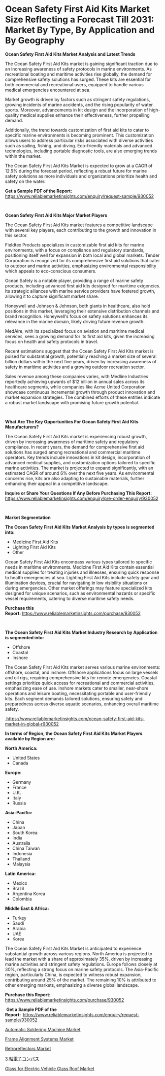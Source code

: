 <p><h1>Ocean Safety First Aid Kits Market Size Reflecting a Forecast Till 2031: Market By Type, By Application and By Geography</h1></p><p><strong>Ocean Safety First Aid Kits Market Analysis and Latest Trends</strong></p>
<p><p>The Ocean Safety First Aid Kits market is gaining significant traction due to an increasing awareness of safety protocols in marine environments. As recreational boating and maritime activities rise globally, the demand for comprehensive safety solutions has surged. These kits are essential for both commercial and recreational users, equipped to handle various medical emergencies encountered at sea.</p><p>Market growth is driven by factors such as stringent safety regulations, growing incidents of marine accidents, and the rising popularity of water sports. Moreover, advancements in kit design and the incorporation of high-quality medical supplies enhance their effectiveness, further propelling demand.</p><p>Additionally, the trend towards customization of first aid kits to cater to specific marine environments is becoming prominent. This customization allows users to address particular risks associated with diverse activities such as sailing, fishing, and diving. Eco-friendly materials and advanced technologies, including portable diagnostic tools, are also emerging trends within the market.</p><p>The Ocean Safety First Aid Kits Market is expected to grow at a CAGR of 12.5% during the forecast period, reflecting a robust future for marine safety solutions as more individuals and organizations prioritize health and safety on the water.</p></p>
<p><strong>Get a Sample PDF of the Report:&nbsp;</strong> <a href="https://www.reliablemarketinsights.com/enquiry/request-sample/930052">https://www.reliablemarketinsights.com/enquiry/request-sample/930052</a></p>
<p>&nbsp;</p>
<p><strong>Ocean Safety First Aid Kits Major Market Players</strong></p>
<p><p>The Ocean Safety First Aid Kits market features a competitive landscape with several key players, each contributing to the growth and innovation in this sector. </p><p>Fieldtex Products specializes in customizable first aid kits for marine environments, with a focus on compliance and regulatory standards, positioning itself well for expansion in both local and global markets. Tender Corporation is recognized for its comprehensive first aid solutions that cater to outdoor and marine activities, emphasizing environmental responsibility which appeals to eco-conscious consumers.</p><p>Ocean Safety is a notable player, providing a range of marine safety products, including advanced first aid kits designed for maritime exigencies. Its strategic alliances with marine service providers have fostered growth, allowing it to capture significant market share.</p><p>Honeywell and Johnson & Johnson, both giants in healthcare, also hold positions in this market, leveraging their extensive distribution channels and brand recognition. Honeywell's focus on safety solutions enhances its relevance in the marine domain, likely driving future revenue growth.</p><p>MedAire, with its specialized focus on aviation and maritime medical services, sees a growing demand for its first aid kits, given the increasing focus on health and safety protocols in travel.</p><p>Recent estimations suggest that the Ocean Safety First Aid Kits market is poised for substantial growth, potentially reaching a market size of several billion dollars within the next five years, driven by increasing awareness of safety in maritime activities and a growing outdoor recreation sector.</p><p>Sales revenue among these companies varies, with Medline Industries reportedly achieving upwards of $12 billion in annual sales across its healthcare segments, while companies like Acme United Corporation showcase continuous incremental growth through product innovation and market expansion strategies. The combined efforts of these entities indicate a robust market landscape with promising future growth potential.</p></p>
<p>&nbsp;</p>
<p><strong>What Are The Key Opportunities For Ocean Safety First Aid Kits Manufacturers?</strong></p>
<p><p>The Ocean Safety First Aid Kits market is experiencing robust growth, driven by increasing awareness of maritime safety and regulatory compliance. In recent years, the demand for comprehensive first aid solutions has surged among recreational and commercial maritime operators. Key trends include innovations in kit design, incorporation of advanced medical supplies, and customization options tailored to specific marine activities. The market is projected to expand significantly, with an estimated CAGR of around 6% over the next five years. As environmental concerns rise, kits are also adapting to sustainable materials, further enhancing their appeal in a competitive landscape.</p></p>
<p><strong>Inquire or Share Your Questions If Any Before Purchasing This Report:</strong> <a href="https://www.reliablemarketinsights.com/enquiry/pre-order-enquiry/930052">https://www.reliablemarketinsights.com/enquiry/pre-order-enquiry/930052</a></p>
<p>&nbsp;</p>
<p><strong>Market Segmentation</strong></p>
<p><strong>The Ocean Safety First Aid Kits Market Analysis by types is segmented into:</strong></p>
<p><ul><li>Medicine First Aid Kits</li><li>Lighting First Aid Kits</li><li>Other</li></ul></p>
<p><p>Ocean Safety First Aid Kits encompass various types tailored to specific needs in maritime environments. Medicine First Aid Kits contain essential medical supplies for treating injuries and illnesses, ensuring quick response to health emergencies at sea. Lighting First Aid Kits include safety gear and illumination devices, crucial for navigating in low visibility situations or during emergencies. Other market offerings may feature specialized kits designed for unique scenarios, such as environmental hazards or specific vessel requirements, catering to diverse maritime safety needs.</p></p>
<p><strong>Purchase this Report:&nbsp;</strong><a href="https://www.reliablemarketinsights.com/purchase/930052">https://www.reliablemarketinsights.com/purchase/930052</a></p>
<p>&nbsp;</p>
<p><strong>The Ocean Safety First Aid Kits Market Industry Research by Application is segmented into:</strong></p>
<p><ul><li>Offshore</li><li>Coastal</li><li>Inshore</li></ul></p>
<p><p>The Ocean Safety First Aid Kits market serves various marine environments: offshore, coastal, and inshore. Offshore applications focus on large vessels and oil rigs, requiring comprehensive kits for remote emergencies. Coastal settings prioritize quick access for recreational and commercial activities, emphasizing ease of use. Inshore markets cater to smaller, near-shore operations and leisure boating, necessitating portable and user-friendly kits. Each segment demands tailored solutions, ensuring safety and preparedness across diverse aquatic scenarios, enhancing overall maritime safety.</p></p>
<p><a href="https://www.reliablemarketinsights.com/ocean-safety-first-aid-kits-market-in-global-r930052">&nbsp;https://www.reliablemarketinsights.com/ocean-safety-first-aid-kits-market-in-global-r930052</a></p>
<p><strong>In terms of Region, the Ocean Safety First Aid Kits Market Players available by Region are:</strong></p>
<p>
    <p> <strong> North America: </strong>
        <ul>
            <li>United States</li>
            <li>Canada</li>
        </ul>
        </p> 
    <p> <strong> Europe: </strong>
        <ul>
            <li>Germany</li>
            <li>France</li>
            <li>U.K.</li>
            <li>Italy</li>
            <li>Russia</li>
        </ul>
        </p> 
    <p> <strong> Asia-Pacific: </strong>
        <ul>
            <li>China</li>
            <li>Japan</li>
            <li>South Korea</li>
            <li>India</li>
            <li>Australia</li>
            <li>China Taiwan</li>
            <li>Indonesia</li>
            <li>Thailand</li>
            <li>Malaysia</li>
        </ul>
        </p> 
    <p> <strong> Latin America: </strong>
        <ul>
            <li>Mexico</li>
            <li>Brazil</li>
            <li>Argentina Korea</li>
            <li>Colombia</li>
        </ul>
        </p> 
    <p> <strong> Middle East & Africa: </strong>
        <ul>
            <li>Turkey</li>
            <li>Saudi</li>
            <li>Arabia</li>
            <li>UAE</li>
            <li>Korea</li>
        </ul>
    </p>
    </p>
<p><p>The Ocean Safety First Aid Kits Market is anticipated to experience substantial growth across various regions. North America is projected to lead the market with a share of approximately 35%, driven by increasing marine activities and stringent safety regulations. Europe follows closely at 30%, reflecting a strong focus on marine safety protocols. The Asia-Pacific region, particularly China, is expected to witness robust expansion, contributing around 25% of the market. The remaining 10% is attributed to other emerging markets, emphasizing a diverse global landscape.</p></p>
<p><strong>Purchase this Report: </strong><a href="https://www.reliablemarketinsights.com/purchase/930052">https://www.reliablemarketinsights.com/purchase/930052</a></p>
<p>&nbsp;<strong>Get a Sample PDF of the Report:&nbsp;&nbsp;</strong><a href="https://www.reliablemarketinsights.com/enquiry/request-sample/930052">https://www.reliablemarketinsights.com/enquiry/request-sample/930052</a></p>
<p><strong></strong></p>
<p><p><a href="https://medium.com/@rachel.payne546456/the-growth-of-the-automatic-soldering-machine-market-has-been-significant-driven-by-various-693025981e4d">Automatic Soldering Machine Market</a></p><p><a href="https://github.com/fdr6gh/Market-Research-Report-List-1/blob/main/frame-alignment-systems-market.md">Frame Alignment Systems Market</a></p><p><a href="https://www.linkedin.com/pulse/why-should-you-invest-retroreflectors-market-trends-leading-meahe?trackingId=ZDW8%2BA05R%2BaRHlXlvAi31Q%3D%3D">Retroreflectors Market</a></p><p><a href="https://medium.com/@zionmetz1960/3-axis-electronic-compass-market-%E3%81%AE%E3%82%B0%E3%83%AD%E3%83%BC%E3%83%90%E3%83%AB%E5%B8%82%E5%A0%B4%E6%A6%82%E8%A6%81%E3%81%AF-%E4%B8%96%E7%95%8C%E3%81%8A%E3%82%88%E3%81%B3%E4%B8%BB%E8%A6%81%E5%B8%82%E5%A0%B4%E3%81%AB%E3%81%8A%E3%81%91%E3%82%8B%E6%A5%AD%E7%95%8C%E3%81%AB%E5%BD%B1%E9%9F%BF%E3%82%92%E4%B8%8E%E3%81%88%E3%82%8B%E4%B8%BB%E8%A6%81%E3%81%AA%E3%83%88%E3%83%AC%E3%83%B3%E3%83%89%E3%81%AB%E3%81%A4%E3%81%84%E3%81%A6-%E7%8B%AC%E8%87%AA%E3%81%AE%E8%A6%96%E7%82%B9%E3%82%92%E6%8F%90%E4%BE%9B%E3%81%97%E3%81%BE%E3%81%99-d4b36be2b86b">3 軸電子コンパス</a></p><p><a href="https://issuu.com/reportprime-2/docs/glass-for-electric-vehicle-glass-ro_0a7e8c0b18573d">Glass for Electric Vehicle Glass Roof Market</a></p></p>